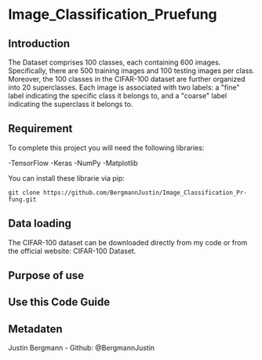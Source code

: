 # Image_Classification_Pruefung



## Introduction

The Dataset comprises 100 classes, each containing 600 images. Specifically, there are 500 training images and 100 testing images per class. Moreover, the 100 classes in the CIFAR-100 dataset are further organized into 20 superclasses. Each image is associated with two labels: a "fine" label indicating the specific class it belongs to, and a "coarse" label indicating the superclass it belongs to.



## Requirement

To complete this project you will need the following libraries:

-TensorFlow
-Keras
-NumPy
-Matplotlib

You can install these librarie via pip:

```Shell
git clone https://github.com/BergmannJustin/Image_Classification_Pr-fung.git
```

## Data loading
The CIFAR-100 dataset can be downloaded directly from my code or from the official website: CIFAR-100 Dataset.


## Purpose of use



## Use this Code Guide



## Metadaten
Justin Bergmann - Github: @BergmannJustin













